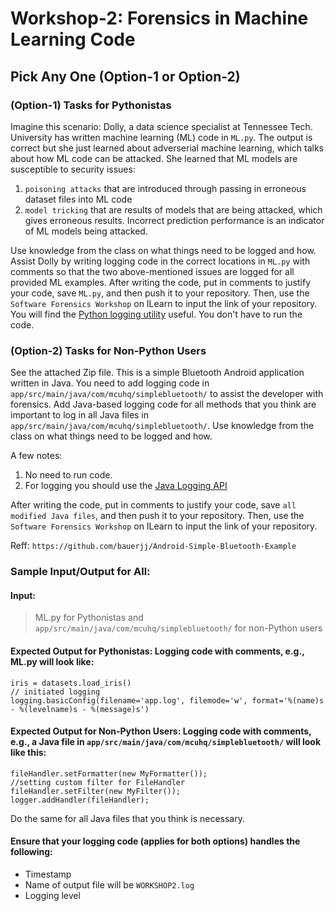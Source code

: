 # Workshop-2: Forensics in Machine Learning Code

## Pick Any One  (Option-1 or Option-2)

### (Option-1) Tasks for Pythonistas
Imagine this scenario: Dolly, a data science specialist at Tennessee Tech. University has written machine learning (ML) code in `ML.py`. The output is correct but she just learned about adverserial machine learning, which talks about how ML code can be attacked. She learned that
ML models are susceptible to security issues:

1. `poisoning attacks` that are introduced through passing in erroneous dataset files into ML code
2. `model tricking` that are results of models that are being attacked, which gives erroneous results. Incorrect prediction performance is an indicator of ML models being attacked.

Use knowledge from the class on what things need to be logged and how. Assist Dolly by writing logging code in the correct locations in `ML.py` with comments so that the two above-mentioned issues are logged
for all provided ML examples. After writing the code, put in comments to justify your code, save `ML.py`, and then push it to your repository. Then, use the `Software Forensics Workshop` on ILearn to input the link of your repository. You will find the [Python logging utility](https://docs.python.org/3/library/logging.html) useful. You don't have to run the code.


###  (Option-2) Tasks for Non-Python Users
See the attached Zip file. This is a simple Bluetooth Android application written in Java. You need to add logging code in `app/src/main/java/com/mcuhq/simplebluetooth/` to assist the developer with forensics. Add Java-based logging code for all methods that you think are important to log in all Java files in `app/src/main/java/com/mcuhq/simplebluetooth/`. Use knowledge from the class on what things need to be logged and how.

A few notes:
1. No need to run code.
2. For logging you should use the [Java Logging API](https://www.vogella.com/tutorials/Logging/article.html)

After writing the code, put in comments to justify your code, save `all modified Java files`, and then push it to your repository. Then, use the `Software Forensics Workshop` on ILearn to input the link of your repository.

Reff: `https://github.com/bauerjj/Android-Simple-Bluetooth-Example`

### Sample Input/Output for All:

#### Input:

> ML.py for Pythonistas and `app/src/main/java/com/mcuhq/simplebluetooth/` for non-Python users

#### Expected Output for Pythonistas: Logging code with comments, e.g., ML.py will look like:

```
iris = datasets.load_iris()
// initiated logging
logging.basicConfig(filename='app.log', filemode='w', format='%(name)s - %(levelname)s - %(message)s')
```

#### Expected Output for Non-Python Users: Logging code with comments, e.g., a Java file in `app/src/main/java/com/mcuhq/simplebluetooth/` will look like this:

```
fileHandler.setFormatter(new MyFormatter());
//setting custom filter for FileHandler
fileHandler.setFilter(new MyFilter());
logger.addHandler(fileHandler);

```

Do the same for all Java files that you think is necessary.

#### Ensure that your logging code (applies for both options) handles the following:
- Timestamp
- Name of output file will be `WORKSHOP2.log`
- Logging level
